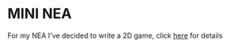 # MINI NEA

For my NEA I've decided to write a 2D game, click [here](https://github.com/WolfDen133/MiniNEA/Game/Docs/MiniNEA%20Documentation.md) for details
